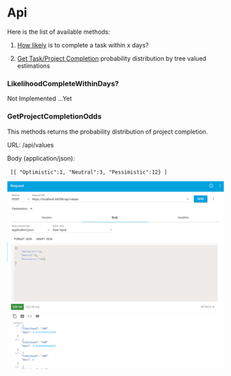# Api

Here is the list of available methods:

1. [How likely](###LikelihoodCompleteWithinDays) is to complete a task within x days?

2. [Get Task/Project Completion](###GetProjectCompletionOdds) probability distribution by tree valued estimations 

### LikelihoodCompleteWithinDays?

Not Implemented ...Yet

### GetProjectCompletionOdds

This methods returns the probability distribution of project completion.

URL: <endpoint>/api/values

Body (application/json):

` [{
  	"Optimistic":1,
  	"Neutral":3,
  	"Pessimistic":12}
]`

![screen](/_site/projCompletionApi.png)